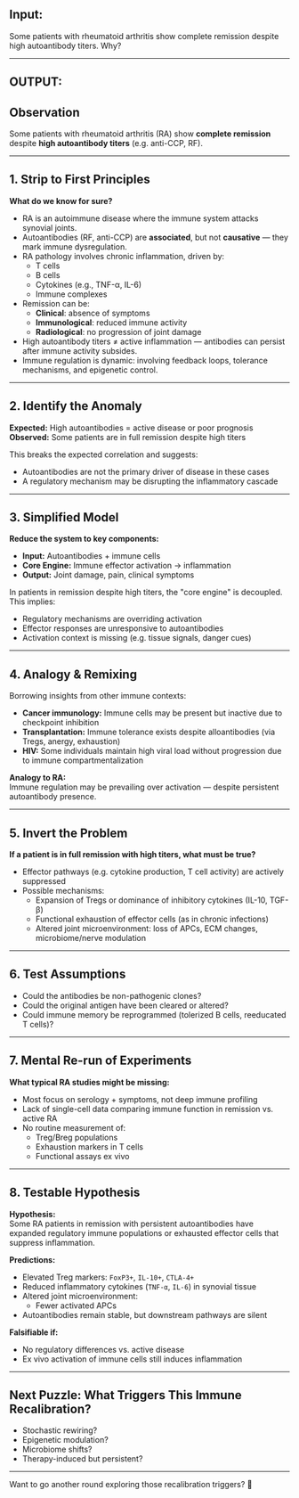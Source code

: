 ## Input:
Some patients with rheumatoid arthritis show complete remission despite high autoantibody titers. Why?

---
##
##
##
## OUTPUT:
##

##  Observation

Some patients with rheumatoid arthritis (RA) show **complete remission** despite **high autoantibody titers** (e.g. anti-CCP, RF).

---

## 1. Strip to First Principles

**What do we know for sure?**

- RA is an autoimmune disease where the immune system attacks synovial joints.
- Autoantibodies (RF, anti-CCP) are **associated**, but not **causative** — they mark immune dysregulation.
- RA pathology involves chronic inflammation, driven by:
  - T cells
  - B cells
  - Cytokines (e.g., TNF-α, IL-6)
  - Immune complexes
- Remission can be:
  - **Clinical**: absence of symptoms  
  - **Immunological**: reduced immune activity  
  - **Radiological**: no progression of joint damage
- High autoantibody titers ≠ active inflammation — antibodies can persist after immune activity subsides.
- Immune regulation is dynamic: involving feedback loops, tolerance mechanisms, and epigenetic control.

---

## 2. Identify the Anomaly

**Expected:** High autoantibodies = active disease or poor prognosis  
**Observed:** Some patients are in full remission despite high titers

This breaks the expected correlation and suggests:

- Autoantibodies are not the primary driver of disease in these cases
- A regulatory mechanism may be disrupting the inflammatory cascade

---

## 3. Simplified Model

**Reduce the system to key components:**

- **Input:** Autoantibodies + immune cells  
- **Core Engine:** Immune effector activation → inflammation  
- **Output:** Joint damage, pain, clinical symptoms

In patients in remission despite high titers, the "core engine" is decoupled. This implies:

- Regulatory mechanisms are overriding activation
- Effector responses are unresponsive to autoantibodies
- Activation context is missing (e.g. tissue signals, danger cues)

---

## 4. Analogy & Remixing

Borrowing insights from other immune contexts:

- **Cancer immunology:** Immune cells may be present but inactive due to checkpoint inhibition
- **Transplantation:** Immune tolerance exists despite alloantibodies (via Tregs, anergy, exhaustion)
- **HIV:** Some individuals maintain high viral load without progression due to immune compartmentalization

**Analogy to RA:**  
Immune regulation may be prevailing over activation — despite persistent autoantibody presence.

---

## 5. Invert the Problem

**If a patient is in full remission with high titers, what must be true?**

- Effector pathways (e.g. cytokine production, T cell activity) are actively suppressed
- Possible mechanisms:
  - Expansion of Tregs or dominance of inhibitory cytokines (IL-10, TGF-β)
  - Functional exhaustion of effector cells (as in chronic infections)
  - Altered joint microenvironment: loss of APCs, ECM changes, microbiome/nerve modulation

---

## 6. Test Assumptions

- Could the antibodies be non-pathogenic clones?
- Could the original antigen have been cleared or altered?
- Could immune memory be reprogrammed (tolerized B cells, reeducated T cells)?

---

## 7. Mental Re-run of Experiments

**What typical RA studies might be missing:**

- Most focus on serology + symptoms, not deep immune profiling
- Lack of single-cell data comparing immune function in remission vs. active RA
- No routine measurement of:
  - Treg/Breg populations
  - Exhaustion markers in T cells
  - Functional assays ex vivo

---

## 8. Testable Hypothesis

**Hypothesis:**  
Some RA patients in remission with persistent autoantibodies have expanded regulatory immune populations or exhausted effector cells that suppress inflammation.

**Predictions:**

- Elevated Treg markers: `FoxP3+`, `IL-10+`, `CTLA-4+`
- Reduced inflammatory cytokines (`TNF-α`, `IL-6`) in synovial tissue
- Altered joint microenvironment:
  - Fewer activated APCs
- Autoantibodies remain stable, but downstream pathways are silent

**Falsifiable if:**

- No regulatory differences vs. active disease
- Ex vivo activation of immune cells still induces inflammation

---

##  Next Puzzle: What Triggers This Immune Recalibration?

- Stochastic rewiring?
- Epigenetic modulation?
- Microbiome shifts?
- Therapy-induced but persistent?

---

Want to go another round exploring those recalibration triggers? 🚀
